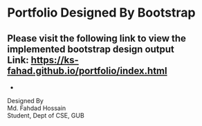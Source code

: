 # Portfolio Designed By Bootstrap
Please visit the following link to view the implemented bootstrap design output  
Link: https://ks-fahad.github.io/portfolio/index.html 
-
-
Designed By  
Md. Fahdad Hossain  
Student, Dept of CSE, GUB
